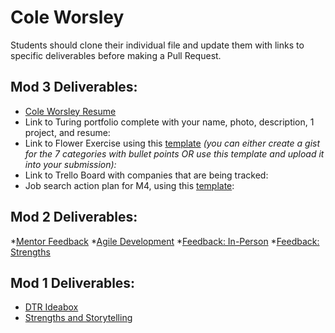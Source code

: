 # Cole Worsley

Students should clone their individual file and update them with links to specific deliverables before making a Pull Request.

## Mod 3 Deliverables:

* [Cole Worsley Resume](https://github.com/coleworsley/personal-site/blob/master/src/assets/Cole_Worsley_Resume.pdf) 
* Link to Turing portfolio complete with your name, photo, description, 1 project, and resume:
* Link to Flower Exercise using this [template](https://github.com/turingschool/career-development-curriculum/blob/master/files/Career%20Unit%20-%20The%20Flower%20Diagram.pdf) *(you can either create a gist for the 7 categories with bullet points OR use this template and upload it into your submission):*
* Link to Trello Board with companies that are being tracked: 
* Job search action plan for M4, using this [template](https://github.com/turingschool/career-development-curriculum/blob/master/module_three/mod_4_action_plan_template.md):

## Mod 2 Deliverables:
*[Mentor Feedback](https://gist.github.com/coleworsley/97194ab16a5a8929a71f3c9e923ad3c6)
*[Agile Development](https://gist.github.com/coleworsley/d467b91b5e5ee2c5811869b7b9ca92c3)
*[Feedback: In-Person](https://gist.github.com/coleworsley/767315071d2e1db5981b69e715a73c12)
*[Feedback: Strengths](https://gist.github.com/coleworsley/f14f282eec6236104b472e0006a63142)

## Mod 1 Deliverables:
* [DTR Ideabox](https://gist.github.com/coleworsley/49f030c5c284f3efd8ba35abfa1bcb02)
* [Strengths and Storytelling](https://gist.github.com/coleworsley/fe6fa948254d77957aab3cf5cfe83394)
